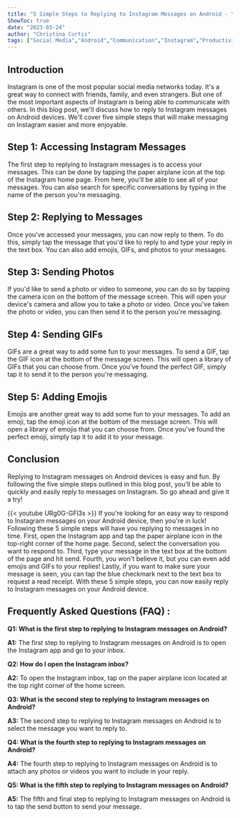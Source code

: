 ```yaml
---
title: "5 Simple Steps to Replying to Instagram Messages on Android - You Won't Believe #4!"
ShowToc: true 
date: "2023-03-24"
author: "Christina Curtis" 
tags: ["Social Media","Android","Communication","Instagram","Productivity"]
---
```

## Introduction

Instagram is one of the most popular social media networks today. It's a great way to connect with friends, family, and even strangers. But one of the most important aspects of Instagram is being able to communicate with others. In this blog post, we'll discuss how to reply to Instagram messages on Android devices. We'll cover five simple steps that will make messaging on Instagram easier and more enjoyable. 

## Step 1: Accessing Instagram Messages

The first step to replying to Instagram messages is to access your messages. This can be done by tapping the paper airplane icon at the top of the Instagram home page. From here, you'll be able to see all of your messages. You can also search for specific conversations by typing in the name of the person you're messaging.

## Step 2: Replying to Messages

Once you've accessed your messages, you can now reply to them. To do this, simply tap the message that you'd like to reply to and type your reply in the text box. You can also add emojis, GIFs, and photos to your messages.

## Step 3: Sending Photos

If you'd like to send a photo or video to someone, you can do so by tapping the camera icon on the bottom of the message screen. This will open your device's camera and allow you to take a photo or video. Once you've taken the photo or video, you can then send it to the person you're messaging.

## Step 4: Sending GIFs

GIFs are a great way to add some fun to your messages. To send a GIF, tap the GIF icon at the bottom of the message screen. This will open a library of GIFs that you can choose from. Once you've found the perfect GIF, simply tap it to send it to the person you're messaging.

## Step 5: Adding Emojis

Emojis are another great way to add some fun to your messages. To add an emoji, tap the emoji icon at the bottom of the message screen. This will open a library of emojis that you can choose from. Once you've found the perfect emoji, simply tap it to add it to your message.

## Conclusion

Replying to Instagram messages on Android devices is easy and fun. By following the five simple steps outlined in this blog post, you'll be able to quickly and easily reply to messages on Instagram. So go ahead and give it a try!

{{< youtube URg0G-GFl3s >}} 
If you're looking for an easy way to respond to Instagram messages on your Android device, then you're in luck! Following these 5 simple steps will have you replying to messages in no time. First, open the Instagram app and tap the paper airplane icon in the top-right corner of the home page. Second, select the conversation you want to respond to. Third, type your message in the text box at the bottom of the page and hit send. Fourth, you won't believe it, but you can even add emojis and GIFs to your replies! Lastly, if you want to make sure your message is seen, you can tap the blue checkmark next to the text box to request a read receipt. With these 5 simple steps, you can now easily reply to Instagram messages on your Android device.

## Frequently Asked Questions (FAQ) :
**Q1: What is the first step to replying to Instagram messages on Android?**

**A1:** The first step to replying to Instagram messages on Android is to open the Instagram app and go to your inbox.

**Q2: How do I open the Instagram inbox?**

**A2:** To open the Instagram inbox, tap on the paper airplane icon located at the top right corner of the home screen.

**Q3: What is the second step to replying to Instagram messages on Android?**

**A3:** The second step to replying to Instagram messages on Android is to select the message you want to reply to.

**Q4: What is the fourth step to replying to Instagram messages on Android?**

**A4:** The fourth step to replying to Instagram messages on Android is to attach any photos or videos you want to include in your reply.

**Q5: What is the fifth step to replying to Instagram messages on Android?**

**A5:** The fifth and final step to replying to Instagram messages on Android is to tap the send button to send your message.


